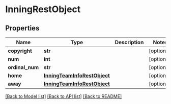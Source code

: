 # InningRestObject

## Properties
Name | Type | Description | Notes
------------ | ------------- | ------------- | -------------
**copyright** | **str** |  | [optional] 
**num** | **int** |  | [optional] 
**ordinal_num** | **str** |  | [optional] 
**home** | [**InningTeamInfoRestObject**](InningTeamInfoRestObject.md) |  | [optional] 
**away** | [**InningTeamInfoRestObject**](InningTeamInfoRestObject.md) |  | [optional] 

[[Back to Model list]](../README.md#documentation-for-models) [[Back to API list]](../README.md#documentation-for-api-endpoints) [[Back to README]](../README.md)

